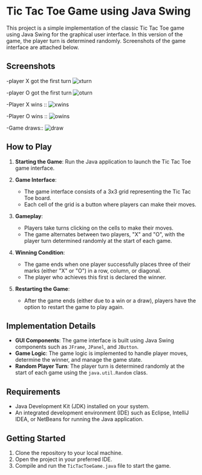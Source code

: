 # Tic Tac Toe Game using Java Swing

This project is a simple implementation of the classic Tic Tac Toe game using Java Swing for the graphical user interface. In this version of the game, the player turn is determined randomly. Screenshots of the game interface are attached below.

## Screenshots
-player X got the first turn
![xturn](https://github.com/SubediBinod/JavaSwingPractice/assets/105643264/f809d6ff-0bdb-4c0f-835d-04a23c1493f6)



-player O got the first turn
![oturn](https://github.com/SubediBinod/JavaSwingPractice/assets/105643264/3981a5f5-8b84-45be-95b8-5ed7c0235085)


-Player X wins ::
![xwins](https://github.com/SubediBinod/JavaSwingPractice/assets/105643264/a5388c68-5220-4340-857d-82420642b906)



-Player O wins ::
![owins](https://github.com/SubediBinod/JavaSwingPractice/assets/105643264/eb847869-29da-48c0-a7b9-669bbfb0092c)


-Game draws::
![draw](https://github.com/SubediBinod/JavaSwingPractice/assets/105643264/10e27e28-16c6-4fae-9f2a-30ac96271ae7)


## How to Play

1. **Starting the Game**: Run the Java application to launch the Tic Tac Toe game interface.
   
2. **Game Interface**:
   - The game interface consists of a 3x3 grid representing the Tic Tac Toe board.
   - Each cell of the grid is a button where players can make their moves.

3. **Gameplay**:
   - Players take turns clicking on the cells to make their moves.
   - The game alternates between two players, "X" and "O", with the player turn determined randomly at the start of each game.

4. **Winning Condition**:
   - The game ends when one player successfully places three of their marks (either "X" or "O") in a row, column, or diagonal.
   - The player who achieves this first is declared the winner.

5. **Restarting the Game**:
   - After the game ends (either due to a win or a draw), players have the option to restart the game to play again.

## Implementation Details

- **GUI Components**: The game interface is built using Java Swing components such as `JFrame`, `JPanel`, and `JButton`.
- **Game Logic**: The game logic is implemented to handle player moves, determine the winner, and manage the game state.
- **Random Player Turn**: The player turn is determined randomly at the start of each game using the `java.util.Random` class.

## Requirements

- Java Development Kit (JDK) installed on your system.
- An integrated development environment (IDE) such as Eclipse, IntelliJ IDEA, or NetBeans for running the Java application.

## Getting Started

1. Clone the repository to your local machine.
2. Open the project in your preferred IDE.
3. Compile and run the `TicTacToeGame.java` file to start the game.




